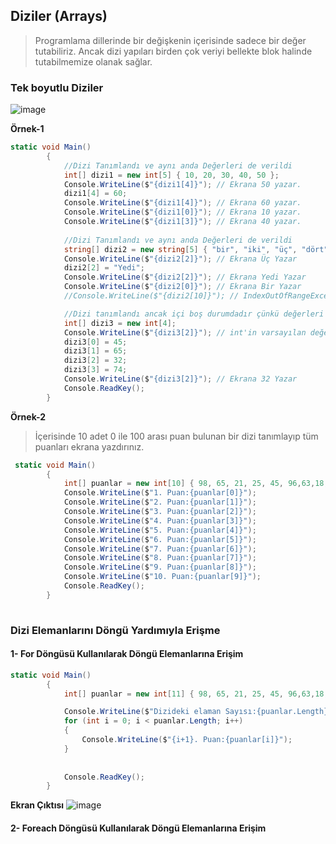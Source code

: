 ## Diziler (Arrays) ##

> Programlama dillerinde bir değişkenin içerisinde sadece bir değer tutabiliriz. Ancak dizi yapıları   birden çok veriyi bellekte blok halinde tutabilmemize olanak sağlar.

### Tek boyutlu Diziler ###

![image](https://user-images.githubusercontent.com/28144917/146877163-d1412045-61e2-401a-959a-92062c625edd.png)

**Örnek-1**

```csharp
static void Main()
        {
            //Dizi Tanımlandı ve aynı anda Değerleri de verildi
            int[] dizi1 = new int[5] { 10, 20, 30, 40, 50 };
            Console.WriteLine($"{dizi1[4]}"); // Ekrana 50 yazar.
            dizi1[4] = 60;
            Console.WriteLine($"{dizi1[4]}"); // Ekrana 60 yazar.
            Console.WriteLine($"{dizi1[0]}"); // Ekrana 10 yazar.
            Console.WriteLine($"{dizi1[3]}"); // Ekrana 40 yazar.
           
            //Dizi Tanımlandı ve aynı anda Değerleri de verildi
            string[] dizi2 = new string[5] { "bir", "iki", "üç", "dört", "beş" };
            Console.WriteLine($"{dizi2[2]}"); // Ekrana Üç Yazar
            dizi2[2] = "Yedi";
            Console.WriteLine($"{dizi2[2]}"); // Ekrana Yedi Yazar
            Console.WriteLine($"{dizi2[0]}"); // Ekrana Bir Yazar
            //Console.WriteLine($"{dizi2[10]}"); // IndexOutOfRangeException hatası verir. max index numarası 5 dir

            //Dizi tanımlandı ancak içi boş durumdadır çünkü değerleri verilmemiştir.
            int[] dizi3 = new int[4];
            Console.WriteLine($"{dizi3[2]}"); // int'in varsayılan değer 0 olduğundan ekrana 0 yazmıştır.
            dizi3[0] = 45;
            dizi3[1] = 65;
            dizi3[2] = 32;
            dizi3[3] = 74;
            Console.WriteLine($"{dizi3[2]}"); // Ekrana 32 Yazar
            Console.ReadKey();
        }
```
**Örnek-2**
> İçerisinde 10 adet 0 ile 100 arası puan bulunan bir dizi tanımlayıp tüm puanları ekrana yazdırınız.

```csharp
 static void Main()
        {
            int[] puanlar = new int[10] { 98, 65, 21, 25, 45, 96,63,18,58,59 };
            Console.WriteLine($"1. Puan:{puanlar[0]}");
            Console.WriteLine($"2. Puan:{puanlar[1]}");
            Console.WriteLine($"3. Puan:{puanlar[2]}");
            Console.WriteLine($"4. Puan:{puanlar[3]}");
            Console.WriteLine($"5. Puan:{puanlar[4]}");
            Console.WriteLine($"6. Puan:{puanlar[5]}");
            Console.WriteLine($"7. Puan:{puanlar[6]}");
            Console.WriteLine($"8. Puan:{puanlar[7]}");
            Console.WriteLine($"9. Puan:{puanlar[8]}");
            Console.WriteLine($"10. Puan:{puanlar[9]}");
            Console.ReadKey();
        }
        
```
### Dizi Elemanlarını Döngü Yardımıyla Erişme ###

#### 1- For Döngüsü Kullanılarak Döngü Elemanlarına Erişim ####

```csharp
static void Main()
        {
            int[] puanlar = new int[11] { 98, 65, 21, 25, 45, 96,63,18,58,59,95 };

            Console.WriteLine($"Dizideki elaman Sayısı:{puanlar.Length}");
            for (int i = 0; i < puanlar.Length; i++)
            {
                Console.WriteLine($"{i+1}. Puan:{puanlar[i]}");
            }
            
            
            Console.ReadKey();
        }
```
**Ekran Çıktısı**
![image](https://user-images.githubusercontent.com/28144917/146888035-18c6eaed-7daa-41e3-8b81-10b9a0ffb4b0.png)

#### 2- Foreach Döngüsü Kullanılarak Döngü Elemanlarına Erişim ####
